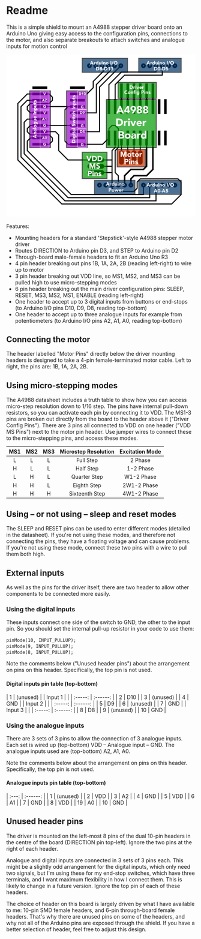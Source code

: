 # Readme

This is a simple shield to mount an A4988 stepper driver board onto an Arduino Uno giving easy access to the configuration pins, connections to the motor, and also separate breakouts to attach switches and analogue inputs for motion control

![Shield labels](a4988-driver-arduino-shield-v1-labels.png)

Features:
* Mounting headers for a standard 'Stepstick'-style A4988 stepper motor driver
* Routes DIRECTION to Arduino pin D3, and STEP to Arduino pin D2
* Through-board male-female headers to fit an Arduino Uno R3
* 4 pin header breaking out pins 1B, 1A, 2A, 2B (reading left-right) to wire up to motor
* 3 pin header breaking out VDD line, so MS1, MS2, and MS3 can be pulled high to use micro-stepping modes
* 6 pin header breaking out the main driver configuration pins: SLEEP, RESET, MS3, MS2, MS1, ENABLE (reading left-right)
* One header to accept up to 3 digital inputs from buttons or end-stops (to Arduino I/O pins D10, D9, D8, reading top-bottom)
* One header to accept up to three analogue inputs for example from potentiometers (to Arduino I/O pins A2, A1, A0, reading top-bottom)

## Connecting the motor

The header labelled "Motor Pins" directly below the driver mounting headers is designed to take a 4-pin female-terminated motor cable. Left to right, the pins are: 1B, 1A, 2A, 2B.

## Using micro-stepping modes

The A4988 datasheet includes a truth table to show how you can access micro-step resolution down to 1/16 step. The pins have internal pull-down resistors, so you can activate each pin by connecting it to VDD. The MS1-3 pins are broken out directly from the board to the header above it ("Driver Config Pins"). There are 3 pins all connected to VDD on one header ("VDD MS Pins") next to the motor pin header. Use jumper wires to connect these to the micro-stepping pins, and access these modes.


|  MS1  |  MS2  |  MS3  | Microstep Resolution | Excitation Mode |
| :---: | :---: | :---: | :------------------: | :-------------: |
|   L   |   L   |   L   |      Full Step       |     2 Phase     |
|   H   |   L   |   L   |      Half Step       |    1-2 Phase    |
|   L   |   H   |   L   |     Quarter Step     |   W1-2 Phase    |
|   H   |   H   |   L   |     Eighth Step      |   2W1-2 Phase   |
|   H   |   H   |   H   |    Sixteenth Step    |   4W1-2 Phase   |

## Using – or not using – sleep and reset modes

The SLEEP and RESET pins can be used to enter different modes (detailed in the datasheet). If you're not using these modes, and therefore not connecting the pins, they have a floating voltage and can cause problems. If you're not using these mode, connect these two pins with a wire to pull them both high.

## External inputs

As well as the pins for the driver itself, there are two header to allow other components to be connected more easily.

### Using the digital inputs

These inputs connect one side of the switch to GND, the other to the input pin. So you should set the internal pull-up resistor in your code to use them:

```
pinMode(10, INPUT_PULLUP);
pinMode(9, INPUT_PULLUP);
pinMode(8, INPUT_PULLUP);
```

Note the comments below ("Unused header pins") about the arrangement on pins on this header.  Specifically, the top pin is not used.

#### Digital inputs pin table (top-bottom)


|    1    | (unused) |
| Input 1 |          |
| :-----: | :------: |
|    2    |   D10    |
|    3    | (unused) |
|    4    |   GND    |
| Input 2 |          |
| :-----: | :------: |
|    5    |    D9    |
|    6    | (unused) |
|    7    |   GND    |
| Input 3 |          |
| :-----: | :------: |
|    8    |    D8    |
|    9    | (unused) |
|   10    |   GND    |


### Using the analogue inputs

There are 3 sets of 3 pins to allow the connection of 3 analogue inputs. Each set is wired up (top-bottom) VDD – Analogue input – GND. The analogue inputs used are (top-bottom) A2, A1, A0.

Note the comments below about the arrangement on pins on this header. Specifically, the top pin is not used.

#### Analogue inputs pin table (top-bottom)


| :---: | :------: |
|   1   | (unused) |
|   2   |   VDD    |
|   3   |    A2    |
|   4   |   GND    |
|   5   |   VDD    |
|   6   |    A1    |
|   7   |   GND    |
|   8   |   VDD    |
|  19   |    A0    |
|  10   |   GND    |


## Unused header pins

The driver is mounted on the left-most 8 pins of the dual 10-pin headers in the centre of the board (DIRECTION pin top-left). Ignore the two pins at the right of each header.

Analogue and digital inputs are connected in 3 sets of 3 pins each. This might be a slightly odd arrangement for the digital inputs, which only need two signals, but I'm using these for my end-stop switches, which have three terminals, and I want maximum flexibility in how I connect them. This is likely to change in a future version. Ignore the top pin of each of these headers.

The choice of header on this board is largely driven by what I have available to me: 10-pin SMD female headers, and 6-pin through-board female headers. That's why there are unused pins on some of the headers, and why not all of the Arduino pins are exposed through the shield. If you have a better selection of header, feel free to adjust this design.
